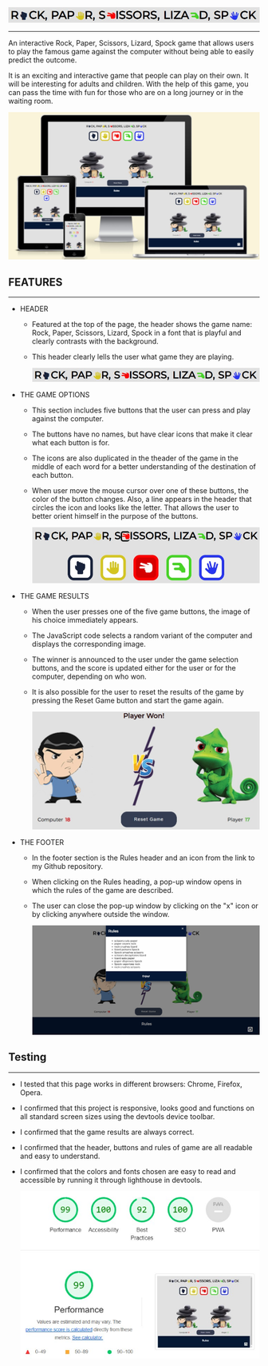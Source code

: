 [![logo bicycle leisure club](assets/images/RPSLS.jpg)](https://satogako.github.io/Rock-Paper-Scissors-Lizard-Spock-/)

---

An interactive Rock, Paper, Scissors, Lizard, Spock game that allows users to play the famous game against the computer without being able to easily predict the outcome.

It is an exciting and interactive game that people can play on their own. It will be interesting for adults and children. With the help of this game, you can pass the time with fun for those who are on a long journey or in the waiting room.

![screenshot responsive site](assets/images/responsive_page.jpg)


## FEATURES
---
* HEADER
    - Featured at the top of the page, the header shows the game name: Rock, Paper, Scissors, Lizard, Spock in a font that is playful and clearly contrasts with the background.
    - This header clearly lells the user what game they are playing.

        ![header](assets/images/RPSLS.jpg)

* THE GAME OPTIONS
    - This section includes five buttons that the user can press and play against the computer.
    - The buttons have no names, but have clear icons that make it clear what each button is for.
    - The icons are also duplicated in the theader of the game in the middle of each word for a better understanding of the destination of each button.
    - When user move the mouse cursor over one of these buttons, the color of the button changes. Also, a line appears in the header that circles the icon and looks like the letter. That allows the user to better orient himself in the purpose of the buttons.

        ![buttons](assets/images/buttons.jpg)

* THE GAME RESULTS
    - When the user presses one of the five game buttons, the image of his choice immediately appears.
    - The JavaScript code selects a random variant of the computer and displays the corresponding image.
    - The winner is announced to the user under the game selection buttons, and the score is updated either for the user or for the computer, depending on who won.
    - It is also possible for the user to reset the results of the game by pressing the Reset Game button and start the game again.

        ![game results](assets/images/game_prtsc.jpg)

* THE FOOTER
    - In the footer section is the Rules header and an icon from the link to my Github repository.
    - When clicking on the Rules heading, a pop-up window opens in which the rules of the game are described.
    - The user can close the pop-up window by clicking on the "x" icon or by clicking anywhere outside the window.

        ![footer](assets/images/footer.jpg)


## Testing
---
* I tested that this page works in different browsers: Chrome, Firefox, Opera.
* I confirmed that this project is responsive, looks good and functions on all standard screen sizes using the
    devtools device toolbar.
* I confirmed that the game results are always correct.
* I confirmed that the header, buttons and rules of game are all readable and easy to understand.
* I confirmed that the colors and fonts chosen are easy to read and accessible by running it through lighthouse in devtools.

    ![lighthouse](assets/images/lighthouse.jpg)



